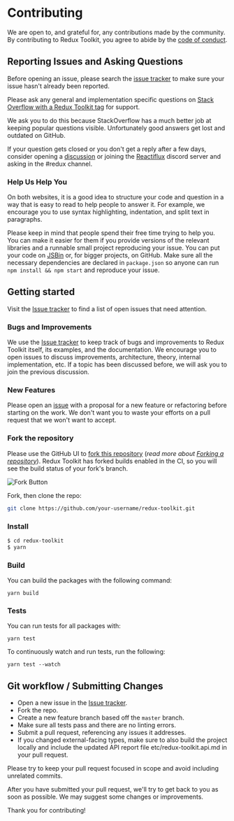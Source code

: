 # Contributing

We are open to, and grateful for, any contributions made by the community. By contributing to Redux Toolkit, you agree to abide by the [code of conduct](https://github.com/reduxjs/redux-toolkit/blob/master/CODE_OF_CONDUCT.md).

## Reporting Issues and Asking Questions

Before opening an issue, please search the [issue tracker](https://github.com/reduxjs/redux-toolkit/issues) to make sure your issue hasn't already been reported.

Please ask any general and implementation specific questions on [Stack Overflow with a Redux Toolkit tag](http://stackoverflow.com/questions/tagged/redux-toolkit?sort=votes&pageSize=50) for support.

We ask you to do this because StackOverflow has a much better job at keeping popular questions visible. Unfortunately good answers get lost and outdated on GitHub.

If your question gets closed or you don't get a reply after a few days, consider opening a [discussion](https://github.com/reduxjs/redux-toolkit/discussions) or joining the [Reactiflux](https://discord.gg/reactiflux) discord server and asking in the #redux channel.

### Help Us Help You

On both websites, it is a good idea to structure your code and question in a way that is easy to read to help people to answer it. For example, we encourage you to use syntax highlighting, indentation, and split text in paragraphs.

Please keep in mind that people spend their free time trying to help you. You can make it easier for them if you provide versions of the relevant libraries and a runnable small project reproducing your issue. You can put your code on [JSBin](https://jsbin.com) or, for bigger projects, on GitHub. Make sure all the necessary dependencies are declared in `package.json` so anyone can run `npm install && npm start` and reproduce your issue.

## Getting started

Visit the [Issue tracker](https://github.com/reduxjs/redux-toolkit/issues) to find a list of open issues that need attention.

### Bugs and Improvements

We use the [Issue tracker](https://github.com/reduxjs/redux-toolkit/issues) to keep track of bugs and improvements to Redux Toolkit itself, its examples, and the documentation. We encourage you to open issues to discuss improvements, architecture, theory, internal implementation, etc. If a topic has been discussed before, we will ask you to join the previous discussion.

### New Features

Please open an [issue](https://github.com/reduxjs/redux-toolkit/issues) with a proposal for a new feature or refactoring before starting on the work. We don't want you to waste your efforts on a pull request that we won't want to accept.

### Fork the repository

Please use the GitHub UI to [fork this repository](https://github.com/reduxjs/redux-toolkit) (_read more about [Forking a repository](https://docs.github.com/en/github/getting-started-with-github/fork-a-repo)_). Redux Toolkit has forked builds enabled in the CI, so you will see the build status of your fork's branch.

![Fork Button](https://docs.github.com/assets/cb-40742/mw-1440/images/help/repository/fork-button.webp)

Fork, then clone the repo:

```sh
git clone https://github.com/your-username/redux-toolkit.git
```

### Install

```bash
$ cd redux-toolkit
$ yarn
```

### Build

You can build the packages with the following command:

```
yarn build
```

### Tests

You can run tests for all packages with:

```
yarn test
```

To continuously watch and run tests, run the following:

```
yarn test --watch
```

## Git workflow / Submitting Changes

- Open a new issue in the [Issue tracker](https://github.com/reduxjs/redux-toolkit/issues).
- Fork the repo.
- Create a new feature branch based off the `master` branch.
- Make sure all tests pass and there are no linting errors.
- Submit a pull request, referencing any issues it addresses.
- If you changed external-facing types, make sure to also build the project locally and include the updated API report file etc/redux-toolkit.api.md in your pull request.

Please try to keep your pull request focused in scope and avoid including unrelated commits.

After you have submitted your pull request, we'll try to get back to you as soon as possible. We may suggest some changes or improvements.

Thank you for contributing!
